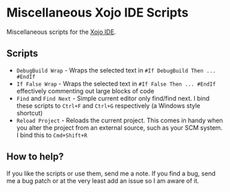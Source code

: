 Miscellaneous Xojo IDE Scripts
==============================

Miscellaneous scripts for the [Xojo IDE](http://www.xojo.com).

Scripts
-------

* `DebugBuild Wrap` - Wraps the selected text in `#If DebugBuild Then ... #EndIf`
* `If False Wrap` - Wraps the selected text in `#If False Then ... #EndIf` effectively
  commenting out large blocks of code
* `Find` and `Find Next` - Simple current editor only find/find next. I bind these scripts
  to `Ctrl+F` and `Ctrl+G` respectively (a Windows style shortcut)
* `Reload Project` - Reloads the current project. This comes in handy when you alter the project
  from an external source, such as your SCM system. I bind this to `Cmd+Shift+R`

How to help?
------------

If you like the scripts or use them, send me a note. If you find a bug, send me a bug patch or at the very least add an issue 
so I am aware of it.